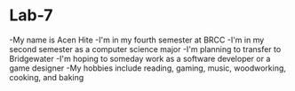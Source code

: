 # Lab-7
-My name is Acen Hite
-I'm in my fourth semester at BRCC
-I'm in my second semester as a computer science major
-I'm planning to transfer to Bridgewater
-I'm hoping to someday work as a software developer or a game designer
-My hobbies include reading, gaming, music, woodworking, cooking, and baking
